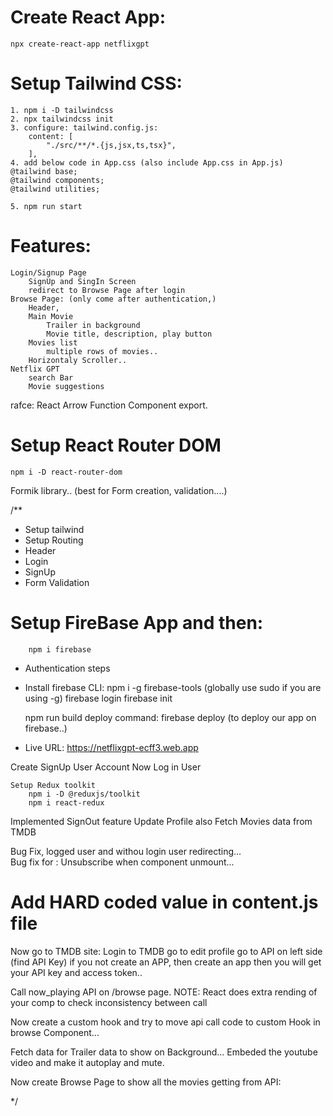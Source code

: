 # Create React App:
    npx create-react-app netflixgpt

# Setup Tailwind CSS:
    1. npm i -D tailwindcss
    2. npx tailwindcss init
    3. configure: tailwind.config.js:
        content: [
            "./src/**/*.{js,jsx,ts,tsx}",
        ],
    4. add below code in App.css (also include App.css in App.js)
    @tailwind base;
    @tailwind components;
    @tailwind utilities;

    5. npm run start

# Features:
    Login/Signup Page
        SignUp and SingIn Screen
        redirect to Browse Page after login
    Browse Page: (only come after authentication,)
        Header,
        Main Movie
            Trailer in background
            Movie title, description, play button
        Movies list
            multiple rows of movies..
        Horizontaly Scroller..
    Netflix GPT
        search Bar
        Movie suggestions

rafce: React Arrow Function Component export.

# Setup React Router DOM
    npm i -D react-router-dom

Formik library.. (best for Form creation, validation....)

/**
 * Setup tailwind
 * Setup Routing
 * Header
 * Login
 * SignUp
 * Form Validation

# Setup FireBase App and then:
        npm i firebase
 * Authentication steps
 * Install firebase CLI:
        npm i -g firebase-tools (globally use sudo if you are using -g)
        firebase login
        firebase init
    
    npm run build
    deploy command: 
        firebase deploy   (to deploy our app on firebase..)
 *  Live URL:  https://netflixgpt-ecff3.web.app

  Create SignUp User Account
  Now Log in User

    Setup Redux toolkit
        npm i -D @reduxjs/toolkit
        npm i react-redux

 Implemented SignOut feature
 Update Profile also
 Fetch Movies data from TMDB   

 Bug Fix, logged user and withou login user redirecting...   
 Bug fix for : Unsubscribe when component unmount...

# Add HARD coded value in content.js file

Now go to TMDB site:
    Login to TMDB
    go to edit profile
    go to API on left side (find API Key)
    if you not create an APP, then create an app then you will get your API key and access token..

Call now_playing API on /browse page.
NOTE:  React does extra rending of your comp to check inconsistency between call

Now create a custom hook and try to move api call code to custom Hook in browse Component...

Fetch data for Trailer data to show on Background...
Embeded the youtube video and make it autoplay and mute.

Now create Browse Page to show all the movies getting from API:



  
 
 */
 